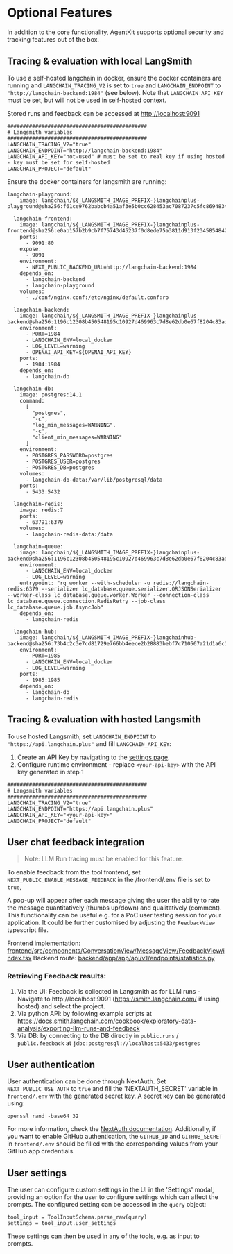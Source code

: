 # Optional Features

In addition to the core functionality, AgentKit supports optional security and tracking features out of the box.

## Tracing & evaluation with local LangSmith

To use a self-hosted langchain in docker, ensure the docker containers are running and `LANGCHAIN_TRACING_V2` is set to `true` and `LANGCHAIN_ENDPOINT` to `"http://langchain-backend:1984"` (see below).
Note that `LANGCHAIN_API_KEY` must be set, but will not be used in self-hosted context.

Stored runs and feedback can be accessed at [http://localhost:9091](http://localhost:9091)

```
#############################################
# Langsmith variables
#############################################
LANGCHAIN_TRACING_V2="true"
LANGCHAIN_ENDPOINT="http://langchain-backend:1984"
LANGCHAIN_API_KEY="not-used" # must be set to real key if using hosted - key must be set for self-hosted
LANGCHAIN_PROJECT="default"
```

Ensure the docker containers for langsmith are running:
```
langchain-playground:
    image: langchain/${_LANGSMITH_IMAGE_PREFIX-}langchainplus-playground@sha256:f61ce9762babcb4a51af3e5b0cc628453ac7087237c5fc8694834de49b56d16e

  langchain-frontend:
    image: langchain/${_LANGSMITH_IMAGE_PREFIX-}langchainplus-frontend@sha256:e0ab157b2b9cb7f75743d45237f0d8ede75a3811d913f234585484255afe5b5a
    ports:
      - 9091:80
    expose:
      - 9091
    environment:
      - NEXT_PUBLIC_BACKEND_URL=http://langchain-backend:1984
    depends_on:
      - langchain-backend
      - langchain-playground
    volumes:
      - ./conf/nginx.conf:/etc/nginx/default.conf:ro

  langchain-backend:
    image: langchain/${_LANGSMITH_IMAGE_PREFIX-}langchainplus-backend@sha256:1196c12308b450548195c10927d469963c7d8e62db0e67f8204c83adb91f9031
    environment:
      - PORT=1984
      - LANGCHAIN_ENV=local_docker
      - LOG_LEVEL=warning
      - OPENAI_API_KEY=${OPENAI_API_KEY}
    ports:
      - 1984:1984
    depends_on:
      - langchain-db

  langchain-db:
    image: postgres:14.1
    command:
      [
        "postgres",
        "-c",
        "log_min_messages=WARNING",
        "-c",
        "client_min_messages=WARNING"
      ]
    environment:
      - POSTGRES_PASSWORD=postgres
      - POSTGRES_USER=postgres
      - POSTGRES_DB=postgres
    volumes:
      - langchain-db-data:/var/lib/postgresql/data
    ports:
      - 5433:5432

  langchain-redis:
    image: redis:7
    ports:
      - 63791:6379
    volumes:
      - langchain-redis-data:/data

  langchain-queue:
    image: langchain/${_LANGSMITH_IMAGE_PREFIX-}langchainplus-backend@sha256:1196c12308b450548195c10927d469963c7d8e62db0e67f8204c83adb91f9031
    environment:
      - LANGCHAIN_ENV=local_docker
      - LOG_LEVEL=warning
    entrypoint: "rq worker --with-scheduler -u redis://langchain-redis:6379 --serializer lc_database.queue.serializer.ORJSONSerializer --worker-class lc_database.queue.worker.Worker --connection-class lc_database.queue.connection.RedisRetry --job-class lc_database.queue.job.AsyncJob"
    depends_on:
      - langchain-redis

  langchain-hub:
    image: langchain/${_LANGSMITH_IMAGE_PREFIX-}langchainhub-backend@sha256:73b4c2c3e7cd81729e766bb4eece2b28883bebf7c710567a21d1a6c114abff5a
    environment:
      - PORT=1985
      - LANGCHAIN_ENV=local_docker
      - LOG_LEVEL=warning
    ports:
      - 1985:1985
    depends_on:
      - langchain-db
      - langchain-redis
```


## Tracing & evaluation with hosted Langsmith

To use hosted Langsmith, set `LANGCHAIN_ENDPOINT` to `"https://api.langchain.plus"` and fill `LANGCHAIN_API_KEY`:

1. Create an API Key by navigating to the [settings page](https://smith.langchain.com/settings).
2. Configure runtime environment - replace `<your-api-key>` with the API key generated in step 1

```
#############################################
# Langsmith variables
#############################################
LANGCHAIN_TRACING_V2="true"
LANGCHAIN_ENDPOINT="https://api.langchain.plus"
LANGCHAIN_API_KEY="<your-api-key>"
LANGCHAIN_PROJECT="default"
```

## User chat feedback integration

> Note: LLM Run tracing must be enabled for this feature.

To enable feedback from the tool frontend, set `NEXT_PUBLIC_ENABLE_MESSAGE_FEEDBACK` in the /frontend/.env file is set to `true`,

A pop-up will appear after each message giving the user the ability to rate the message quantitatively (thumbs up/down) and qualitatively (comment). This functionality can be useful e.g. for a PoC user testing session for your application. It could be further customised by adjusting the `FeedbackView` typescript file.


Frontend implementation: [frontend/src/components/ConversationView/MessageView/FeedbackView/index.tsx](frontend/src/components/ConversationView/MessageView/FeedbackView/index.tsx)
Backend route: [backend/app/app/api/v1/endpoints/statistics.py](backend/app/app/api/v1/endpoints/statistics.py)

### Retrieving Feedback results:
1. Via the UI:
   Feedback is collected in Langsmith as for LLM runs - Navigate to http://localhost:9091 (https://smith.langchain.com/ if using hosted) and select the project.
2. Via python API: by following example scripts at https://docs.smith.langchain.com/cookbook/exploratory-data-analysis/exporting-llm-runs-and-feedback
3. Via DB: by connecting to the DB directly in `public.runs` / `public.feedback` at `jdbc:postgresql://localhost:5433/postgres`


## User authentication

User authentication can be done through NextAuth. Set `NEXT_PUBLIC_USE_AUTH` to `true` and fill the 'NEXTAUTH_SECRET' variable in `frontend/.env` with the generated secret key. A secret key can be generated using:
```
openssl rand -base64 32
```
For more information, check the [NextAuth documentation](https://next-auth.js.org/configuration/options#secret).
Additionally, if you want to enable GitHub authentication, the `GITHUB_ID` and `GITHUB_SECRET` in `frontend/.env` should be filled with the corresponding values from your GitHub app credentials.

## User settings
The user can configure custom settings in the UI in the 'Settings' modal, providing an option for the user to configure settings which can affect the prompts. The configured setting can be accessed in the `query` object:
```
tool_input = ToolInputSchema.parse_raw(query)
settings = tool_input.user_settings
```
These settings can then be used in any of the tools, e.g. as input to prompts.
